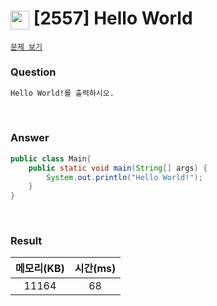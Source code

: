 # <img src="https://d2gd6pc034wcta.cloudfront.net/tier/1.svg" width="30" height="30" style="vertical-align: middle;"/> [2557] Hello World

<a href="https://www.acmicpc.net/problem/2557 " target="_black">``문제 보기``</a>

<h3>Question</h3>

```bash
Hello World!를 출력하시오.
```
<br>

<h3>Answer</h3>


```java
public class Main{
	public static void main(String[] args) {
		System.out.println("Hello World!");
	}
}
```

<br>

<h3>Result</h3>

|메모리(KB)| 시간(ms)|
|:---:|:---:|
|11164|68|

